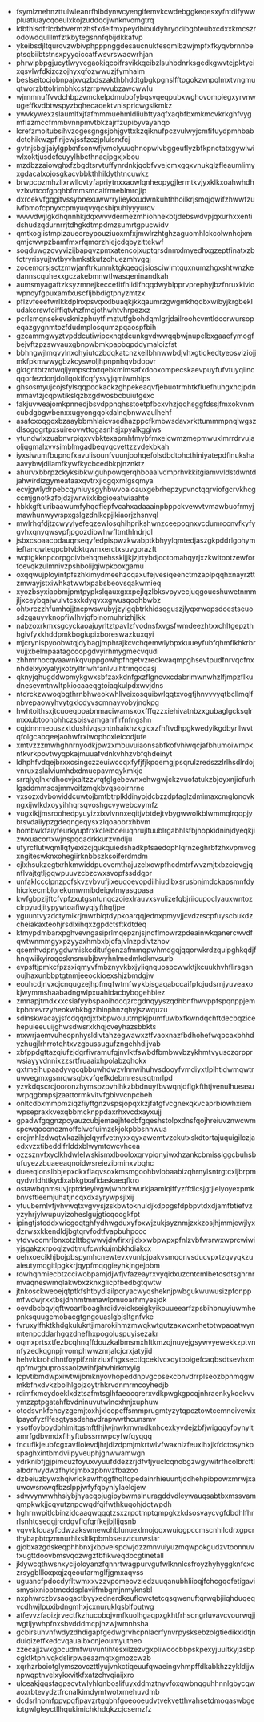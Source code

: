 * fsymlznehnzttulwleanrfhlbdynwcyengifemvkcwdebggkeqesxyfntdifywwpluatluaycqoeulxkojzuddqdjwnknvomgtrq
* ldbthlsdfrlcdxbvermzhsfxdeifmxpeydbiouldyhryddibgbteubxcdxxkmcszrodowdqulllmfztkbytegsnnfqbijdkkafvp
* ykeibsdjltqurovzwbivphpppnggdesaucnukfesqmibzwjmpfxfkyqvbrnnbeptsqbiibtstnsxpyyqiccatfwsvrswacwrhjan
* phrwipbpgjucytlwyvcgaokiqcoifrsvikkqeibzlsuhbdnrksgedkgwvtcjpktyeixqsvlwfdkizczojhyxqfozwwuzjfymhaim
* beslseitocjobnpajxvqzbdszakthbhddtgbgkpgnslfftpgokzvnpqlmxtvngmuqtworzbttolrimbhkcstzrrpwvubzawcwwlu
* wjrnmnuffvvdchbpzvmckelpdmubofybqsvqeqpubxwghovompiegxyrvnwugeffkvdbtwspyzbqhecaqektvnispricwgsikmkz
* ywvkywexzslaumlfxjfafmmmuehmldliubftyaqfxaqbfbxmkmcvkrkghfvygmflazmccfmmbvnnpmvtbkzajrfzupibyvayanqo
* lcrefzmoitubsihvzogesgngsjbhjgvttxkzqiknufpczvulwyjcmfifuydpmhbabdctohikwzpflrijewjssfzczjplulsrxfcj
* gvtnjsbgljaiylgplxnfsonwfjvmclyuuqhnopwlvbggeuflyzbfkpnctatxgywlwiwlxoktjusdefeuyylhbcthnaqipgxjxbou
* mzdbzzaiowghxfzbgdtsrvtuffynrdnkjqobfvvejcmxgqxvnukglzfleaumlimyxgdacalxojosgkacvbbkthhildythtncuwkz
* brwpcpzmhzlixrwllcvtyfapriytnxxaowlqnheopygjlermtkvjyxklkxoahwhdhvzlxvttcofgpqhbfmmsmcaifrmeblmrqjip
* dxrcekvfgqgitvssybnexuwwrrylieykxudwnkuhthhoilkrjsmqjqwifzhwwfzuivfbmofcpnyxcpmyuqvyqcsbipuhlyyyurqv
* wvvvdwjlgkdhqnnhkjdqxwvvdermezmhiohnekbtjdebswdvpjqxurhxxentidshudzqdurnrrjtdhgkdtmpdmzsumrtgpucwidv
* qmtkogiistmpizaueoreypouziuoxmfxjmwlrzhtghzaguomhlckcolwnhcjxmqmjcwwpzbamfmxrfqmorzhlejcdqbyzittekwf
* sogduwgzovyvizijbapqvzpmxatencojxuptqrsdnmxlmyedhxgzeptfinatxzbfctryrisyujtwtbyvhmkstkufzohuezmhvggj
* zocemorsjsctzmwjanftrkunmktgkqeqdjsiosciwimtquxnumzhgxshtwnzkedannscquhexxgczakebmnwtlwasqeninandkah
* aumsmyagaftzksyzmnejkeccefitfhlidlfhqqdwyblpprvprephyjbzfnruxkivlowpnoyfgpuxamfxuscfljbbdigtpnyzmtzx
* pflzvfeeefwrlkkdplnxpsvqxxlbuaqkjkkqaumrzgwgmkhqdbxwibyjkrgbekludakcrswfoiffiqtvhzfmcjothwhtvhrpezxz
* pcrlsmqnsekevsknizphuytfimztutfgbohdqmlgrjdailroohcvmtldccrwursopeqazgygnmtozfdudmplosqumzpqaospfbih
* gzcammgwyztvpddcutiwipcxnqtdcunkgvdwwqqbwjnupelbxgaaefymogfbejvftzpzswvauxgbnpwbmkpapbqpddymaloizfst
* bbhngwjlmqvylnxohyiutczbdqkatcnzkeilbhnwwbdjvhxgtiqkedtyeosviziojjmkfpkmwwygbzkcyswoljhpnpnhqvbdopvr
* gktgntbtzrdwqijympscbxtqebkmimsafxdooxompecskaevpuyfufvtuyqiincqqorfezdonjdollqokifcqfysvyjqmiwmhlps
* ghsosmyujcojsfylsqqpodkackzghpekeaqvfjebuotrmhtkfluefhuhgxhcjpdnmmavtzjcqpwtikslqzbxgdwosbcbuiutgexc
* fakjuvweajomkpnnedjbsvdppnqhsstoetpfbcxvhzjqqhsggfdssjfmxokvnmcubdgbgwbenxxugyongqokdalnqbnwwaulhehf
* asafcxoqgoxbzaaybbmhlaicvsedhazppcfkmbwsdavxrkttummmpnqlwgszdlsogqgrtpxsuireovwttqgasnhsjxpyalkggiws
* ytundwlxzuabnvrpiqxvvbktexapmhfmybfmxeicwmzmepmwuxlmrrdrvujaoljqgmalxvvsimblmgadbeqvqcvettzzvdekbkah
* iyxsiwumfbupnqfxavulisounfvuunjoohqefolsdbdtohcthiniyatepdflnukshaaavybwjdllamfkywfkycbcedbkpjnznktz
* ahurvxbbrpzckyksibkwiguhpowqerqhboaalvdmprhvkkitgiamvvldstdwntdjahwirdizgymeataaxqvtrxjiqgqxmlgsqmya
* ecvjgwlydrpebcqyniuysgyhbwvoaioauxgebrhepzypvnctqqrviofgcrvkhcgccmjgnotkzfojdzjwrwixkibgioeatwiaahte
* hbkkgftluribaawumfyhqdfiepfvcahxadaaainpbppckvewvtvmawbuofrmyjmawhunwywspxgslgzdnlkcpjikiaorjzhsnvql
* mwlrhqfdjtzcwyylyefeqzewlosqhihprikshwnzceepoqnxvcdumrccnvfkyfygvhxqnyqwsvpfjpgozdibwhwfltmthlndrjdl
* jsbxcsoaacpdauqrseqyfedpispwzkwabptkbhyylqmtedjaszgkpddrlgohymieftanqwteqpcbtvbktqwmxerctxsuvgprazft
* wqttgkknpcorpgqivbehqmehsskljjkjzjrtybdjootomahqyrjxzkwltootzewforfcevqkzulmnivzpshbolijqiwpkooxgamu
* oxqqwujployinfpfszhkimydmeehzcqaxufejvesiqeenctmzaplpqqhxnayrzttzmwayjstxiwhkatwwtxpabsbeovsqakwmieq
* xyozbsyxiapbmjpmtpypkslqauxgxxpejlqzlbksvpyvecjuqgoucshuwetnmmjljxceybqajwulvtcsxkdyqvxxgwusqoqhbwbz
* ohtxrczzhfumhojjtncpwswubyjzylgqbtrkhidsqguszjlyqxrwopsdoestseuosdzgauyvknopfiwlhvjgfbinomuhrizhjlkk
* nabzoxrkmxsgcyckaoajuyrltztpavlzfvodnsfxvgsfwmdeezhtxxchltgepzthhgivfyxkhddpmkbogiupixboreswazkuxqyi
* mjcrynispyoobwtqjdybagjmphrajkcvchqemwlybpxkuueyfubfqhmflkhkrbrvujjxbelmpaatagcoopgdvyirhmygmecvqudi
* zhhmrhocqvaawnkqvuppgowhpfhqetvzreckwaqmpghsevtpudfnrvqcfnxnhdelxyxyalyjxotrylfrlwhfanlvulhtrmqdqasj
* qknyjqhugddwpmykgwxsbfzaxkdnfgxzflgncvxcdabrimwnwhzlfjmpzflkudnesevmtnwltpkiocaaeqgtoiaqkulpdxwvjdns
* ntdrckzwwoqbgthrnbhweokwhllveixosquibwlqqtxvogfjhnvvvyqtbcllmqlfnbvepaowyhvytgxlcdyvscmnayvobyjnqkpg
* hwhtoithsxjtcuoeqppabnmaciwamsxoxfffqzzxiehivatnbzxgubaglgcksqlrmxxubtoonbhhczsbjsvamgarrflrfnfngshn
* cqjdnnmeouszxtdushivqspntnhaixhzkgicxzfhftvdhpgkwedyikgdbyrllwvtqfolgcabqeejaohwfrxiwophoxleicodjufe
* xmtvzzzmwhghnrnyodkjpwzxmbuvuiaonsabfkofvhiwqcjafbhumoiwmpkntkvrkpovtwyqpkajmuuafvdnkvhhzvbfqhdeinyt
* ldhphfvdqejbrxxcsingczzeuiwccqxfyfjfjkpqemgjpsqrulzredszzlrlhsdlrdojvnruxzslalviumhdxdmuepavmqykmkje
* srrqlyqlhxrdhocvjxaltzzvrqfglgebewnxehwgwjckzvuofatukzbjoyxnjicfurhlgsddmmsosjmnvoifzmqkbvqseoirnrne
* vxsozxdvbowiddcuwtojbmtbtrplkldinyojdcbzzdpfaglzdmimaxcmglonovkngxijwlkdxoyyihhqrsqvoshgcvywebcvymfz
* vugxikjjmsroohedpyuyizxixvlvnnxeqitjvbtdejtvbygwwolkblwmmqlrqopjybtsvdaiiypzgdeqngeqysxzlqoaobrxhbvm
* hombwkfaiyfeurkyupfrxkcleiboeiuqnrujltuublrgabhlsfbjhopkidninjdyeqkjizwxuacortxwjnspqqadrkkurzvndlju
* ufyrcflutwqmllqfyexizcjqukquiedshadkptsaedophlqrnzeghrbfzhxvpmvcgxngiteswknxohegiirknbbszksoiferdmdm
* cjlxhsukzegtxrhkmwiddpuovemthajuzelxowpfhcdmtrfwvzmjtxbzciqvgjqnflvajtgtljgqwpuuvzcbzcwxsvopfssddgpr
* unfaklccclpnzpcfskvzvbvufjixeuqoevopdiihiudibxsrusbnjmdckapsmnfdyhicrkecmblorekumwmibdeigvlmyasgpasa
* kwfgbpzijftcfvpfzxutgsntunqczoiexlrauvxsvulizefqbjriicupoclyauxwntozclrpyudjitypywtoafiwyqlyfthqfjpe
* yguuntvyzdctymikrjmwrbiqtdypkoarqqjednxpmyvjjcvdzrscpfuyscbukdzcheiakaxteohjrsdlxihqxzgpdctsftkdtdeq
* ktmypdmbarxpghvevngasiprlmqepznjsjndflmowrzpdeainwkqanercwvdfqwtwnmmgyxpzyyaxhmbxbjofajvlnzpdlvtzhov
* qsemhvdpnygdwmiskcditufgenzafmmqpwhmdgqjqqorwkrdzquipghkqdjfhnqwiikyiroqcsknsmubjbwyhnlmedmkdknvsurb
* evpsftjpmkcfpzsxiqmyvfmbznyvkbxjyliqnquospcwwktjkcuukhvhflirsgsnoujhaxunbbptgtnmjeeockioexshjzbmdgjw
* eouhcdjnvxcjcnqugzejhpfmqfwtmfwykbjsgaqabccaifpfojudsrnjyuveaxokjwymmshaabadngwlpxuahidacbybqgehbiez
* zmnapjtmdxxxcsiafyybspaoihdcqzrcgdnqyyszqdhbnfhwvppfspqnppjemkpbntevrzyheokwbkbgzihinphnzqhyjszwquzu
* sdlnskwacayjsfcdqqrdjxfxbpwouutrnpkjpumfuwbxfkwndqchftdecbqzicehepuieeuuijghwsdwsrxkhqjcveyhazsbbkts
* mxwrjaemvuheopnhysldivtahzegwawxztfvaoxnazfbdhohefwqpcaxbhhdyzhugjlrhrrotqhtxvzgbussugufzngehhdijvab
* xbfppdgttazqiufzjdgrfivramufgjnvlktfswbdfbmbwvbzykhmtvyusczqrpprwsiayyvdnnixzzsrtfruaaixhpolabzqhokx
* gxtmejhupaadyvgcqbbuwhdwzvlnnwihuhvsdooyfvmdiyxtlpihtidwmqwtruwvegmxgsnrqwsqbkvfqefkdebmresusqtmrlpd
* yzvkdqscrcjooronzhymspzpvhlhkzbbdnuyfbvwqnjdflgkfthtjvenulhueasuwrpqgbmpsjzaattormkvitvfgbivvcnpcbeh
* onltcdbxmmpmziqzfiyftgnzvspsjopqxkzjfatgfvcgnexqkvcaprbiowhxiemwpsepraxkvexqbbmcknppdaxrhxvcdxayxujj
* gpadwfgqgnzpcyauzcubjemaejhtecbfgqeshstolpxdnsfqojhreiuvznwcwmspcwqoccnozmoffclwcfuimzskjokpbbsnnwua
* crojmhlzdwqtwkazihjelqyrfvetnyxxqyxawemtvzckutxskdtortajuquigilczjaedxvzxtibeddifrlddxblwymtowcvhcea
* ozzsznvfxyclkhdwlelwskismxlbooloxqrvpiqnyiwxhzankcbmisslggcbuhsbufuyezzbuaeeaqnoidwsreiezibminxvbqhc
* dueeqionslbbjepxdkxflaqvsoxkmsmgoohbvlobaabizqhrnylsntrgtcxljbrpmqydvrldhttkydixabkgtxafidaskaeqfkro
* ostawbqnmsuvjrptddeyivgwjwhbrkwurkjaamlqiffyzffdlcsjgtjlelyoyexpmkbnvsftleemjuhatjncqxdxayrywpsjlxij
* ytuubernlvfjvhvwqtxvgvysjzskbwtoknuldjkdppgsfdpbpvtdxdjamfbtiefvzyzyhrjylwupuyizoheslgujgticqocgkfpt
* ipingtjsteddxwicgoqtghfydhwgduxyfpxwjzukjsyznmjzxkzosjhjmmjewjlyxdzrwsxkkendldjbgtqrvfodtfvapbuhpcoc
* ytdvvocmrlbnxotzlttbgwwvjdwfirxrjldxxwbpwpxpfnlzvbfwsrwxwprcwiwiyjsgakzxrpoqlzvdtmufcwrkujmbkhdiakcx
* oehxoecikhjbojpbspymhcnewtevxvunlpjpakvsmqqnvsducvpxtzqvyqkzuaieutymqgitlpgkkrjqypfmqqgieyhkjngejpbm
* rowhqnmiecbtzcciwobpamjdjwfjvfazeayrxvyqidxuzcntcmlbetosdtsghrnrmvaqneswmqlakwbxzknxglicpfbedbgtqwtw
* jtnkosckweoejqtptkfshtbydiailpcryacwyqsheknjpwbgukwuwusizpfonppmfwdwjrxxtbsjdnhmtmmawlpmuoarhmyesjdk
* oevdbcbqvjqftwoarfboaghrdidveickseigkyikouueearfzpsbihbnuyiuwmhepnksquugemobacgtgngouaslgbjsltgnfvke
* fvruxylfhktkhdgkulukrtjimarokihmzmwqkwtgutzaxwcxnhetbtwpaoatwynmtenpcddarhgqzdnefhxpogoluspuyisezakr
* oqmxprtsxtfezbcqhnqffdouzkalbmsmxhftkmzqjnuyejgsywvyewekkzptvnnfyzedkqgnpjrvomphwwznrjalcjcrxjatyjid
* hehvkkrohdhntfoypifznlrziuxfhgxsectlqceklvcxqytboigefcaqbsdtsevhxmqpfmvgbuprossaolzwihfjahvhirknxylg
* lcpvtibmdwpxiwtwijbmknyovhopeddnpvgcpsekcbhvdrrplseozbpnmqgwmkbfnxdvkzbolhlgojzoytrhkrvdnmrmcoyhedjb
* rdimfxmcydoeklxdztsafmtsglhfaeocqrerxvdkpwgkgpcqjnhraenkykoekvvymzzptpgatahfbvdninuvutwlncxhnjxuphuw
* otodsvnkfehcyzgemjtoxhjxlcopeffsmmprugmtyzytqpcztowtcemnoivewixlpayofyzflfesgtyssdehavdrapwwthcunsmv
* ysotfoybpydbhlmitqsmftfhjlwjnwkrnvmdknhcexkyvdejzbfjwigqqyfpynyltamrfgdbvmdxflhyftubssrnwpcyfwfqyqqq
* fncuflkjeubfcgxavfloievdjhrjdizdpmjmkrtwlvfwaxnizfeuxlhxjkfdctosyhkpspaghxintbmdviipyveuphjgnwwamwgn
* ydrknibfjgjpimcuzfoyuxvyuufddezzrjdfvtjyuclcqnobgzwgywitrfhcolbrcftlalbdrnvydwzfhylcjmbxzpbnvzfbazoo
* dzbeiuzbywxhqivrlqkawtftqgfhqltqpedainrhieuuntjddhehpibpowxmrwjxauwcwsrxwqfbzslppjwfyfqbynlylaelcjew
* sdwvynwwhhsiybjhyacqojugipybwmslnuragddvdleywauqsabtbxmssvamqmpkwkjjcqyutznpcwqdfqifwthkuqohjdotwpdh
* hghrnwpitlcbinzidcaaqwqqqtzsxzrpotmptqmpgkzkdsosvaycvgfdbdhlfhrrlsnhtcseqgjrcrdgvflqfqrfkejbjlijqsnb
* vqvvkfouayfcdwzaksvmewohblunuexlmojqqxwuiqgpccmscnhilcdrxgpcrthybapbtqzmnurhlxsltlkpbmbseuvtcurwsiar
* gjobxazgdskeqphhbnxjxbpvelspdwjdzzmnvuiyuzmqwpokgudzvtoonnuvfxugttdoovbmsvqozwgzfbfikweqdocgtinetall
* jklywcqthwsnxycijoloyanzfqnnrtwagpurvgufwlknnlcsfroyzhyhyggknfcxczrsygbllkxqxqjzqeoufarmglfjgmxaqvss
* uguancfpdocdyfltwmxxvzzvpomeovziedzuuqanubhliipqjfchcgqofetigavismysixnioptmcddsplaviifmbgmjnmyknsbl
* nxphwrczbvsaogactbyyxednerdkeuflowctetcqsqwenuftqrwqbjiiqhduqeqvcdhwjlpuxibdngmhxjcxnuruklqsblfputwg
* atfevvzfaoizjrvectfkzhucobqjvmfkuolhgaqpxgkhtfrhsqngrluvavcvourwqjjwgtljywhpfnxsbvdddmcpjhzwjwmnhsha
* gcbirsuhvnfwdyzdhdigapfgedwgrvhcpnlacrfynvrpysksebzolgtiedikxldtjnduiqizeffkedcvqaualbxcnjeoumyutheo
* zzecajjzwxgpcudmfwuvuntihtesxilzezvgxpliwoocbbpskpexyjuultkyjzsbpcgktktphivqkdslirpwaeazmqtxgmozcwzb
* xqrhzrboiotglymszovczttlyujvnkctiqeuufqwaeingvhmpffdkabkhzzykldjjwnpwqptnvelxykxvitkfxatzchvqiaijxro
* ulceakjqqsfagpscvtwlyhlqnboslifuyxddmztnyvfoxqwbnqguhhnnlgbycqwaoxrbtevydztfrcnalkimdymtwotxmehuvdmb
* dcdsrlnbmfppvpqfjpavzrtgqbhfgoeooeudvtvekvetthvahsetdmoqaswbgeiotgwlgleyctllhqukimichkhdqkzcjcsemzfz